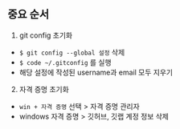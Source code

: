 ## 중요 순서
1. git config 초기화
  - `$ git config --global 설정` 삭제
  - `$ code ~/.gitconfig` 를 실행
  - 해당 설정에 작성된 username과 email 모두 지우기

2. 자격 증명 초기화
  - `win + 자격 증명` 선택 > 자격 증명 관리자
  - windows 자격 증명 > 깃허브, 깃랩 계정 정보 삭제
